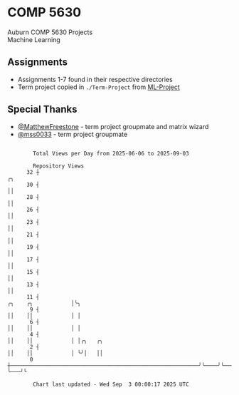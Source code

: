 # COMP 5630
Auburn COMP 5630 Projects  
Machine Learning

## Assignments
- Assignments 1-7 found in their respective directories
- Term project copied in `./Term-Project` from [ML-Project](https://github.com/wumphlett/ML-Project)

## Special Thanks
- [@MatthewFreestone](https://github.com/MatthewFreestone) - term project groupmate and matrix wizard
- [@mss0033](https://github.com/mss0033) - term project groupmate

```

        Total Views per Day from 2025-06-06 to 2025-09-03

        Repository Views
      32 ┼                                                                               ╭╮
      30 ┤                                                                               ││
      28 ┤                                                                               ││
      26 ┤                                                                               ││
      23 ┤                                                                               ││
      21 ┤                                                                               ││
      19 ┤                                                                               ││
      17 ┤                                                                               ││
      15 ┤                                                                               ││
      13 ┤                                                                               ││
      11 ┤                                                           ╭╮    ╭╮            │╰╮
       9 ┤                                                           ││    ││            │ │
       6 ┤                                                           ││    ││            │ │
       4 ┤                                                           ││    ││            │ │╭╮   ╭╮
       2 ┤                                                           ││    ││            │ ╰╯│   ││
       0 ┼───────────────────────────────────────────────────────────╯╰────╯╰────────────╯   ╰───╯╰

        Chart last updated - Wed Sep  3 00:00:17 2025 UTC
        
```
